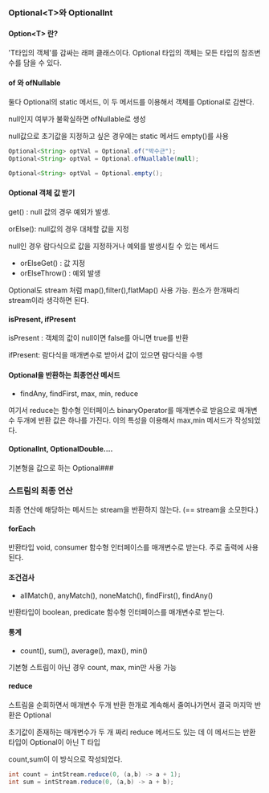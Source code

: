 ### Optional\<T>와 OptionalInt



#### Option\<T> 란?



'T타입의 객체'를 감싸는 래퍼 클래스이다. Optional 타입의 객체는 모든 타입의 참조변수를 담을 수 있다.



#### of 와 ofNullable



둘다 Optional의 static 메서드, 이 두 메서드를 이용해서 객체를 Optional로 감싼다.

null인지 여부가 불확실하면 ofNullable로 생성



null값으로 초기값을 지정하고 싶은 경우에는 static 메서드 empty()를 사용



```java
Optional<String> optVal = Optional.of("박수근");
Optional<String> optVal = Optional.ofNuallable(null);

Optional<String> optVal = Optional.empty();
```



#### Optional 객체 값 받기



get() : null 값의 경우 예외가 발생.

orElse(): null값의 경우 대체할 값을 지정



null인 경우 람다식으로 값을 지정하거나 예외를 발생시킬 수 있는 메서드

- orElseGet() : 값 지정
- orElseThrow() : 예외 발생



Optional도 stream 처럼 map(),filter(),flatMap() 사용 가능. 원소가 한개짜리 stream이라 생각하면 된다.



#### isPresent, ifPresent



isPresent : 객체의 값이 null이면 false를 아니면 true를 반환

ifPresent: 람다식을 매개변수로 받아서 값이 있으면 람다식을 수행



#### Optional을 반환하는 최종연산 메서드



- findAny, findFirst, max, min, reduce



여기서 reduce는 함수형 인터페이스 binaryOperator를 매개변수로 받음으로 매개변수 두개에 반환 값은 하나를 가진다. 이의 특성을 이용해서 max,min 메서드가 작성되었다.



#### OptionalInt, OptionalDouble....



기본형을 값으로 하는 Optional###



### 스트림의 최종 연산



최종 연산에 해당하는 메서드는 stream을 반환하지 않는다. (== stream을 소모한다.)



#### forEach



반환타입 void, consumer 함수형 인터페이스를 매개변수로 받는다. 주로 출력에 사용된다.



#### 조건검사



- allMatch(), anyMatch(), noneMatch(), findFirst(), findAny()



반환타입이 boolean, predicate 함수형 인터페이스를 매개변수로 받는다.



#### 통계



- count(), sum(), average(), max(), min()



기본형 스트림이 아닌 경우 count, max, min만 사용 가능



#### reduce



스트림을 순회하면서 매개변수 두개 반환 한개로 계속해서 줄여나가면서 결국 마지막 반환은 Optional



초기값이 존재하는 매개변수가 두 개 짜리 reduce 메서드도 있는 데 이 메서드는 반환 타입이 Optional이 아닌 T 타입

count,sum이 이 방식으로 작성되었다.



```java
int count = intStream.reduce(0, (a,b) -> a + 1);
int sum = intStream.reduce(0, (a,b) -> a + b);
```

